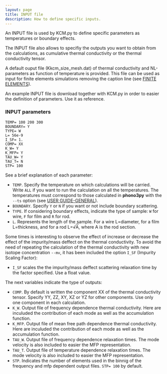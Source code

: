 ```yaml
---
layout: page
title: INPUT file 
description: How to define specific inputs.
---
```


An INPUT file is used by KCM.py to define specific parameters as temperatures or boundary effects.  

The INPUT file also allows to specifiy the outputs you want to obtain from the calculations, 
as cumulative thermal conductivity or the thermal conductivity tensor.

A default ouput file (Kkcm_size_mesh.dat) of thermal conductivity and NL-parameters as function of temperature is provided. This file can be used as input for finite elements simulations removing the caption line (see [FINITE ELEMENTS](https://physta.github.io/finite_elements/)).

An example INPUT file is download together with KCM.py in order to easier the definition of parameters. Use it as reference.

### INPUT parameters

	TEMP= 100 200 300
	BOUNDARY= Y
	TYPE= W
	L= 56e-9
	I_SF= 1.
	COMP= XX
	K_W= Y
	K_MFP= Y
	TAU_W= Y
	TAU_T= N
	STP= 100

See a brief explanation of each parameter:
- `TEMP`. Specify the temperature on which calculations will be carried. Write `ALL` if you want to run the calculation on all the temperatures. The temperatures must correspond
to those calculated in <b>phono3py</b> with the `--ts` option (see [USER GUIDE-GENERAL](https://physta.github.io/user_guide/)).
- `BOUNDARY`. Specify `Y` or `N` if you want or not include boundary scattering.
- `TYPE`. If considering boundary effects, indicate the type of sample: `W` for wire, `F` for film and `R` for rod.
- `L`. Represents the length of the sample. For a wire L=diameter, for a film L=thickness, and for a rod L=&radic;<span style="text-decoration: overline">A</span>, where A is the rod section.


Some times is interesting to observe the effect of increase or decrease the effect of the impurity/mass deffect on the thermal conductivity.
To avoid the need of repeating the calculation of the thermal conductivity with new isotope concentration `--mv`, it has been included the option `I_SF` (Impurity Scaling Factor):

- `I_SF` scales the the impurity/mass deffect scattering relaxation time by the factor specified. Use a float value.

The next variables indicate the type of outputs:

- `COMP`. By default is written the component XX of the thermal conductivity tensor. Specify YY, ZZ, XY, XZ or YZ for other components. Use only one component in each calculation. 
- `K_W`. Output file of frequency dependence thermal conductivity. Here are inculuded the contribution of each mode as well as the accumulation function.
- `K_MFP`. Output file of mean free path dependence thermal conductivity. Here are inculuded the contribution of each mode as well as the accumulation function.
- `TAU_W`. Output file of frequency dependence relaxation times. The mode velocity is also included to easier the MFP representation.
- `TAU_T`. Output file of temperature dependence relaxation times. The mode velocity is also included to easier the MFP representation.
- `STP`. Indicates the number of elements used in the binnig of the frequency and mfp dependent output files. `STP= 100` by default.

